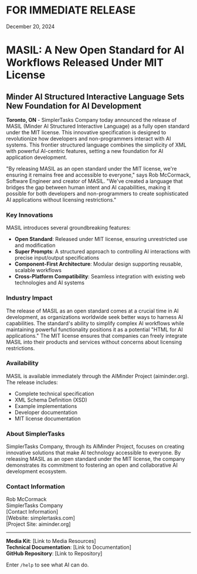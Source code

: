 # FOR IMMEDIATE RELEASE

December 20, 2024

# MASIL: A New Open Standard for AI Workflows Released Under MIT License

## Minder AI Structured Interactive Language Sets New Foundation for AI Development

**Toronto, ON** - SimplerTasks Company today announced the release of MASIL (Minder AI Structured Interactive Language) as a fully open standard under the MIT license. This innovative specification is designed to revolutionize how developers and non-programmers interact with AI systems. This frontier structured language combines the simplicity of XML with powerful AI-centric features, setting a new foundation for AI application development.

"By releasing MASIL as an open standard under the MIT license, we're ensuring it remains free and accessible to everyone," says Rob McCormack, Software Engineer and creator of MASIL. "We've created a language that bridges the gap between human intent and AI capabilities, making it possible for both developers and non-programmers to create sophisticated AI applications without licensing restrictions."

### Key Innovations

MASIL introduces several groundbreaking features:

- **Open Standard**: Released under MIT license, ensuring unrestricted use and modification
- **Super Prompts**: A structured approach to controlling AI interactions with precise input/output specifications
- **Component-First Architecture**: Modular design supporting reusable, scalable workflows
- **Cross-Platform Compatibility**: Seamless integration with existing web technologies and AI systems

### Industry Impact

The release of MASIL as an open standard comes at a crucial time in AI development, as organizations worldwide seek better ways to harness AI capabilities. The standard's ability to simplify complex AI workflows while maintaining powerful functionality positions it as a potential "HTML for AI applications." The MIT license ensures that companies can freely integrate MASIL into their products and services without concerns about licensing restrictions.

### Availability

MASIL is available immediately through the AIMinder Project (aiminder.org). The release includes:

- Complete technical specification
- XML Schema Definition (XSD)
- Example implementations
- Developer documentation
- MIT license documentation

### About SimplerTasks

SimplerTasks Company, through its AIMinder Project, focuses on creating innovative solutions that make AI technology accessible to everyone. By releasing MASIL as an open standard under the MIT license, the company demonstrates its commitment to fostering an open and collaborative AI development ecosystem.

### Contact Information

Rob McCormack  
SimplerTasks Company  
[Contact Information]  
[Website: simplertasks.com]  
[Project Site: aiminder.org]

---

**Media Kit**: [Link to Media Resources]  
**Technical Documentation**: [Link to Documentation]  
**GitHub Repository**: [Link to Repository]

Enter `/help` to see what AI can do.
